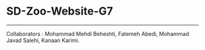 # SD-Zoo-Website-G7
---------------
Collaborators :
Mohammad Mehdi Beheshti,
Fatemeh Abedi,
Mohammad Javad Salehi,
Kanaan Karimi.
